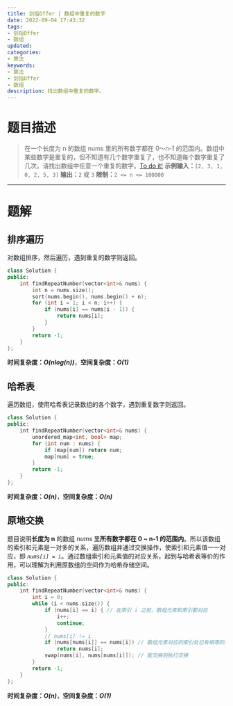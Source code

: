 ```yaml
---
title: 剑指Offer | 数组中重复的数字
date: 2022-09-04 17:43:32
tags:
- 剑指Offer
- 数组
updated:
categories:
- 算法
keywords:
- 算法
- 剑指Offer
- 数组
description: 找出数组中重复的数字。
---
```

# 题目描述
> 在一个长度为 n 的数组 nums 里的所有数字都在 0～n-1 的范围内。数组中某些数字是重复的，但不知道有几个数字重复了，也不知道每个数字重复了几次。请找出数组中任意一个重复的数字。[To do it!](https://leetcode.cn/problems/shu-zu-zhong-zhong-fu-de-shu-zi-lcof/)
> **示例输入：**`[2, 3, 1, 0, 2, 5, 3]`
> **输出：**`2` 或 `3`
> **限制：**`2 <= n <= 100000`

---

# 题解
## 排序遍历
对数组排序，然后遍历，遇到重复的数字则返回。
```C++
class Solution {
public:
    int findRepeatNumber(vector<int>& nums) {
        int n = nums.size();
        sort(nums.begin(), nums.begin() + n);
        for (int i = 1; i < n; i++) {
            if (nums[i] == nums[i - 1]) {
                return nums[i];
            }
        }
        return -1;
    }
};
```
**时间复杂度：_O(nlog(n))_**，**空间复杂度：_O(1)_**

## 哈希表
遍历数组，使用哈希表记录数组的各个数字，遇到重复数字则返回。
```C++
class Solution {
public:
    int findRepeatNumber(vector<int>& nums) {
        unordered_map<int, bool> map;
        for (int num : nums) {
            if (map[num]) return num;
            map[num] = true;
        }
        return -1;
    }
};
```
**时间复杂度：_O(n)_**，**空间复杂度：_O(n)_**

## 原地交换
题目说明**长度为 n** 的数组 *nums* 里**所有数字都在 0 ~ n-1 的范围内**。所以该数组的索引和元素是一对多的关系，遍历数组并通过交换操作，使索引和元素值一一对应，即 *`nums[i] = i`*。通过数组索引和元素值的对应关系，起到与哈希表等价的作用，可以理解为利用原数组的空间作为哈希存储空间。
```C++
class Solution {
public:
    int findRepeatNumber(vector<int>& nums) {
        int i = 0;
        while (i < nums.size()) {
            if (nums[i] == i) { // 在索引 i 之前，数组元素和索引都对应
                i++;
                continue;
            }
            // nums[i] != i
            if (nums[nums[i]] == nums[i]) // 数组元素对应的索引处已有相等的元素
                return nums[i];
            swap(nums[i], nums[nums[i]]); // 能交换则执行交换
        }
        return -1;
    }
};
```
**时间复杂度：_O(n)_**，**空间复杂度：_O(1)_**